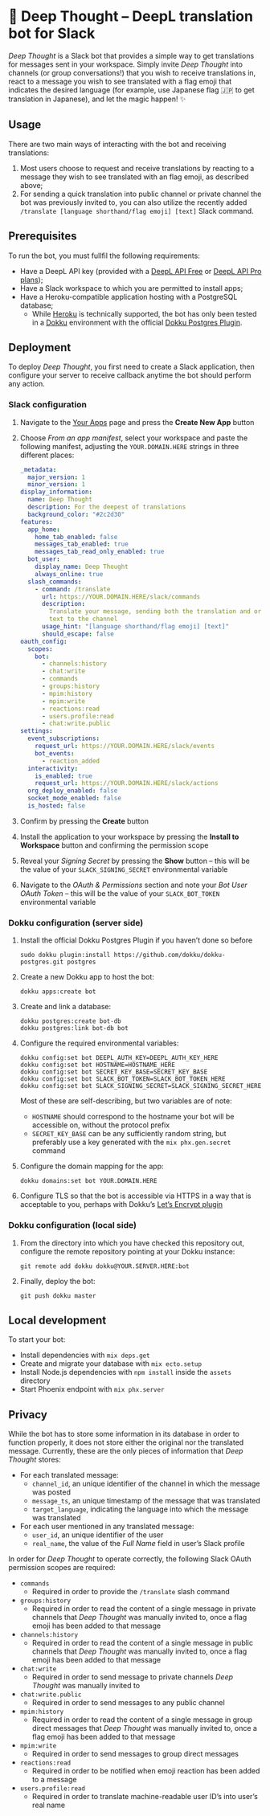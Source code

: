 # 🤔 Deep Thought – DeepL translation bot for Slack

_Deep Thought_ is a Slack bot that provides a simple way to get translations for messages sent in your workspace. Simply invite _Deep Thought_ into channels (or group conversations!) that you wish to receive translations in, react to a message you wish to see translated with a flag emoji that indicates the desired language (for example, use Japanese flag 🇯🇵 to get translation in Japanese), and let the magic happen! ✨

## Usage

There are two main ways of interacting with the bot and receiving translations:

1. Most users choose to request and receive translations by reacting to a message they wish to see translated with an flag emoji, as described above;
2. For sending a quick translation into public channel or private channel the bot was previously invited to, you can also utilize the recently added `/translate [language shorthand/flag emoji] [text]` Slack command.

## Prerequisites

To run the bot, you must fullfil the following requirements:

- Have a DeepL API key (provided with a [DeepL API Free](https://www.deepl.com/pro#developer) or [DeepL API Pro plans](https://www.deepl.com/pro#developer));
- Have a Slack workspace to which you are permitted to install apps;
- Have a Heroku-compatible application hosting with a PostgreSQL database;
  - While [Heroku](https://www.heroku.com) is technically supported, the bot has only been tested in a [Dokku](https://dokku.com/) environment with the official [Dokku Postgres Plugin](https://github.com/dokku/dokku-postgres).

## Deployment

To deploy _Deep Thought_, you first need to create a Slack application, then configure your server to receive callback anytime the bot should perform any action.

### Slack configuration

1. Navigate to the [Your Apps](https://api.slack.com/apps) page and press the **Create New App** button
2. Choose _From an app manifest_, select your workspace and paste the following manifest, adjusting the `YOUR.DOMAIN.HERE` strings in three different places:

   ```yaml
   _metadata:
     major_version: 1
     minor_version: 1
   display_information:
     name: Deep Thought
     description: For the deepest of translations
     background_color: "#2c2d30"
   features:
     app_home:
       home_tab_enabled: false
       messages_tab_enabled: true
       messages_tab_read_only_enabled: true
     bot_user:
       display_name: Deep Thought
       always_online: true
     slash_commands:
       - command: /translate
         url: https://YOUR.DOMAIN.HERE/slack/commands
         description:
           Translate your message, sending both the translation and original
           text to the channel
         usage_hint: "[language shorthand/flag emoji] [text]"
         should_escape: false
   oauth_config:
     scopes:
       bot:
         - channels:history
         - chat:write
         - commands
         - groups:history
         - mpim:history
         - mpim:write
         - reactions:read
         - users.profile:read
         - chat:write.public
   settings:
     event_subscriptions:
       request_url: https://YOUR.DOMAIN.HERE/slack/events
       bot_events:
         - reaction_added
     interactivity:
       is_enabled: true
       request_url: https://YOUR.DOMAIN.HERE/slack/actions
     org_deploy_enabled: false
     socket_mode_enabled: false
     is_hosted: false
   ```

3. Confirm by pressing the **Create** button
4. Install the application to your workspace by pressing the **Install to Workspace** button and confirming the permission scope
5. Reveal your _Signing Secret_ by pressing the **Show** button – this will be the value of your `SLACK_SIGNING_SECRET` environmental variable
6. Navigate to the _OAuth & Permissions_ section and note your _Bot User OAuth Token_ – this will be the value of your `SLACK_BOT_TOKEN` environmental variable

### Dokku configuration (server side)

1. Install the official Dokku Postgres Plugin if you haven’t done so before

   ```shell
   sudo dokku plugin:install https://github.com/dokku/dokku-postgres.git postgres
   ```

2. Create a new Dokku app to host the bot:

   ```shell
   dokku apps:create bot
   ```

3. Create and link a database:

   ```shell
   dokku postgres:create bot-db
   dokku postgres:link bot-db bot
   ```

4. Configure the required environmental variables:

   ```shell
   dokku config:set bot DEEPL_AUTH_KEY=DEEPL_AUTH_KEY_HERE
   dokku config:set bot HOSTNAME=HOSTNAME_HERE
   dokku config:set bot SECRET_KEY_BASE=SECRET_KEY_BASE
   dokku config:set bot SLACK_BOT_TOKEN=SLACK_BOT_TOKEN_HERE
   dokku config:set bot SLACK_SIGNING_SECRET=SLACK_SIGNING_SECRET_HERE
   ```

   Most of these are self-describing, but two variables are of note:

   - `HOSTNAME` should correspond to the hostname your bot will be accessible on, without the protocol prefix
   - `SECRET_KEY_BASE` can be any sufficiently random string, but preferably use a key generated with the `mix phx.gen.secret` command

5. Configure the domain mapping for the app:

   ```shell
   dokku domains:set bot YOUR.DOMAIN.HERE
   ```

6. Configure TLS so that the bot is accessible via HTTPS in a way that is acceptable to you, perhaps with Dokku’s [Let’s Encrypt plugin](https://github.com/dokku/dokku-letsencrypt)

### Dokku configuration (local side)

1. From the directory into which you have checked this repository out, configure the remote repository pointing at your Dokku instance:

   ```shell
   git remote add dokku dokku@YOUR.SERVER.HERE:bot
   ```

2. Finally, deploy the bot:

   ```shell
   git push dokku master
   ```

## Local development

To start your bot:

- Install dependencies with `mix deps.get`
- Create and migrate your database with `mix ecto.setup`
- Install Node.js dependencies with `npm install` inside the `assets` directory
- Start Phoenix endpoint with `mix phx.server`

## Privacy

While the bot has to store some information in its database in order to function properly, it does not store either the original nor the translated message. Currently, these are the only pieces of information that _Deep Thought_ stores:

- For each translated message:
  - `channel_id`, an unique identifier of the channel in which the message was posted
  - `message_ts`, an unique timestamp of the message that was translated
  - `target_language`, indicating the language into which the message was translated
- For each user mentioned in any translated message:
  - `user_id`, an unique identifier of the user
  - `real_name`, the value of the _Full Name_ field in user’s Slack profile

In order for _Deep Thought_ to operate correctly, the following Slack OAuth permission scopes are required:

- `commands`
  - Required in order to provide the `/translate` slash command
- `groups:history`
  - Required in order to read the content of a single message in private channels that _Deep Thought_ was manually invited to, once a flag emoji has been added to that message
- `channels:history`
  - Required in order to read the content of a single message in public channels that _Deep Thought_ was manually invited to, once a flag emoji has been added to that message
- `chat:write`
  - Required in order to send message to private channels _Deep Thought_ was manually invited to
- `chat:write.public`
  - Required in order to send messages to any public channel
- `mpim:history`
  - Required in order to read the content of a single message in group direct messages that _Deep Thought_ was manually invited to, once a flag emoji has been added to that message
- `mpim:write`
  - Required in order to send messages to group direct messages
- `reactions:read`
  - Required in order to be notified when emoji reaction has been added to a message
- `users.profile:read`
  - Required in order to translate machine-readable user ID’s into user’s real name
